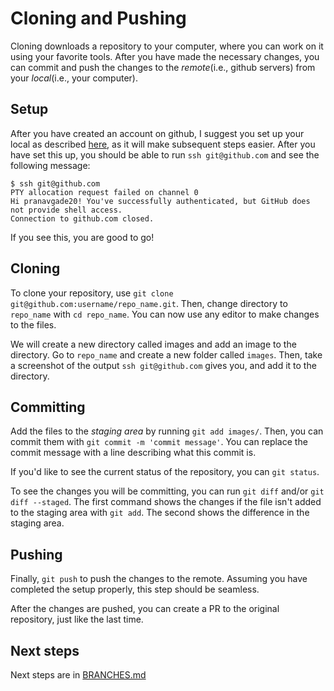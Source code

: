# Cloning and Pushing

Cloning downloads a repository to your computer, where you can work on it using your favorite tools. After you have made the necessary changes, you can commit and push the changes to the *remote*(i.e., github servers) from your *local*(i.e., your computer).

## Setup

After you have created an account on github, I suggest you set up your local as described [here](https://docs.github.com/en/authentication/connecting-to-github-with-ssh), as it will make subsequent steps easier. After you have set this up, you should be able to run `ssh git@github.com` and see the following message:

```
$ ssh git@github.com
PTY allocation request failed on channel 0
Hi pranavgade20! You've successfully authenticated, but GitHub does not provide shell access.
Connection to github.com closed.
```

If you see this, you are good to go!

## Cloning

To clone your repository, use `git clone git@github.com:username/repo_name.git`. Then, change directory to `repo_name` with `cd repo_name`. You can now use any editor to make changes to the files.

We will create a new directory called images and add an image to the directory. Go to `repo_name` and create a new folder called `images`. Then, take a screenshot of the output `ssh git@github.com` gives you, and add it to the directory.

## Committing

Add the files to the *staging area* by running  `git add images/`. Then, you can commit them with `git commit -m 'commit message'`. You can replace the commit message with a line describing what this commit is.

If you'd like to see the current status of the repository, you can `git status`.

To see the changes you will be committing, you can run `git diff` and/or `git diff --staged`. The first command shows the changes if the file isn't added to the staging area with `git add`. The second shows the difference in the staging area.

## Pushing

Finally, `git push` to push the changes to the remote. Assuming you have completed the setup properly, this step should be seamless.

After the changes are pushed, you can create a PR to the original repository, just like the last time.

## Next steps

Next steps are in [BRANCHES.md](BRANCHES.md)



